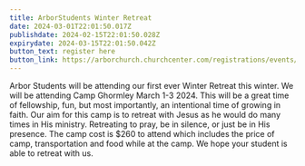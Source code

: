 ```yaml
---
title: ArborStudents Winter Retreat
date: 2024-03-01T22:01:50.017Z
publishdate: 2024-02-15T22:01:50.028Z
expirydate: 2024-03-15T22:01:50.042Z
button_text: register here
button_link: https://arborchurch.churchcenter.com/registrations/events/2048049
---
```

Arbor Students will be attending our first ever Winter Retreat this winter. We will be attending Camp Ghormley March 1-3 2024. This will be a great time of fellowship, fun, but most importantly, an intentional time of growing in faith. Our aim for this camp is to retreat with Jesus as he would do many times in His ministry. Retreating to pray, be in silence, or just be in His presence. The camp cost is $260 to attend which includes the price of camp, transportation and food while at the camp. We hope your student is able to retreat with us.